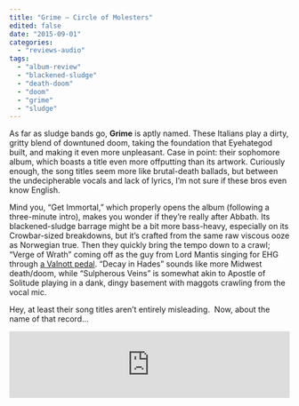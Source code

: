 ```yaml
---
title: "Grime – Circle of Molesters"
edited: false
date: "2015-09-01"
categories:
  - "reviews-audio"
tags:
  - "album-review"
  - "blackened-sludge"
  - "death-doom"
  - "doom"
  - "grime"
  - "sludge"
---
```


As far as sludge bands go, **Grime** is aptly named. These Italians play a dirty, gritty blend of downtuned doom, taking the foundation that Eyehategod built, and making it even more unpleasant. Case in point: their sophomore album, which boasts a title even more offputting than its artwork. Curiously enough, the song titles seem more like brutal-death ballads, but between the undecipherable vocals and lack of lyrics, I’m not sure if these bros even know English.

Mind you, “Get Immortal,” which properly opens the album (following a three-minute intro), makes you wonder if they’re really after Abbath. Its blackened-sludge barrage might be a bit more bass-heavy, especially on its Crowbar-sized breakdowns, but it’s crafted from the same raw viscous ooze as Norwegian true. Then they quickly bring the tempo down to a crawl; “Verge of Wrath” coming off as the guy from Lord Mantis singing for EHG through [a Valnott pedal](https://www.youtube.com/watch?v=1WcsV7hQ1V4). “Decay in Hades” sounds like more Midwest death/doom, while “Sulpherous Veins” is somewhat akin to Apostle of Solitude playing in a dank, dingy basement with maggots crawling from the vocal mic.

Hey, at least their song titles aren’t entirely misleading.  Now, about the name of that record…

<iframe style="border: 0; width: 100%; height: 120px;" src="https://bandcamp.com/EmbeddedPlayer/album=698964500/size=large/bgcol=ffffff/linkcol=0687f5/tracklist=false/artwork=small/transparent=true/" width="300" height="150" seamless=""><a href="http://argentorecords.bandcamp.com/album/circle-of-molesters">Circle Of Molesters by Grime</a></iframe>
